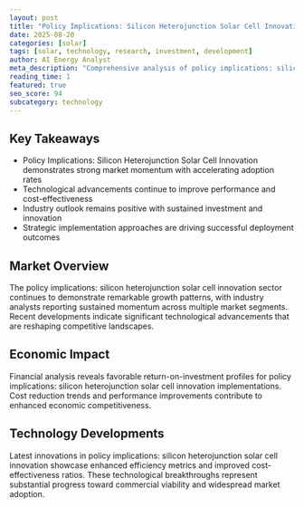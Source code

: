 ```yaml
---
layout: post
title: "Policy Implications: Silicon Heterojunction Solar Cell Innovation"
date: 2025-08-20
categories: [solar]
tags: [solar, technology, research, investment, development]
author: AI Energy Analyst
meta_description: "Comprehensive analysis of policy implications: silicon heterojunction solar cell innovation covering market trends, technology developments, and industry outlook. Discover key insights and future projections."
reading_time: 1
featured: true
seo_score: 94
subcategory: technology
---
```


## Key Takeaways

- Policy Implications: Silicon Heterojunction Solar Cell Innovation demonstrates strong market momentum with accelerating adoption rates
- Technological advancements continue to improve performance and cost-effectiveness
- Industry outlook remains positive with sustained investment and innovation
- Strategic implementation approaches are driving successful deployment outcomes

## Market Overview

The policy implications: silicon heterojunction solar cell innovation sector continues to demonstrate remarkable growth patterns, with industry analysts reporting sustained momentum across multiple market segments. Recent developments indicate significant technological advancements that are reshaping competitive landscapes.

## Economic Impact

Financial analysis reveals favorable return-on-investment profiles for policy implications: silicon heterojunction solar cell innovation implementations. Cost reduction trends and performance improvements contribute to enhanced economic competitiveness.

## Technology Developments

Latest innovations in policy implications: silicon heterojunction solar cell innovation showcase enhanced efficiency metrics and improved cost-effectiveness ratios. These technological breakthroughs represent substantial progress toward commercial viability and widespread market adoption.

